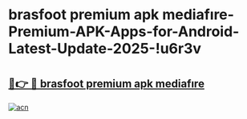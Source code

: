 # brasfoot premium apk mediafıre-Premium-APK-Apps-for-Android-Latest-Update-2025-!u6r3v

# <h2><a href="https://googleone.com">🔗👉 🔴 brasfoot premium apk mediafıre</a></h2>

[![acn](https://github.com/user-attachments/assets/0f9c940e-d8b0-45ae-aac7-cd30a18b3e1c)](https://googleone.com)

